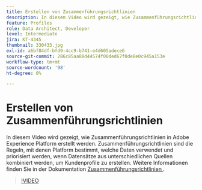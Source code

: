 ```yaml
---
title: Erstellen von Zusammenführungsrichtlinien
description: In diesem Video wird gezeigt, wie Zusammenführungsrichtlinien in Adobe Experience Platform erstellt werden. Zusammenführungsrichtlinien sind die Regeln, mit denen Platform bestimmt, welche Daten verwendet und priorisiert werden, wenn Datensätze aus unterschiedlichen Quellen kombiniert werden, um Kundenprofile zu erstellen.
feature: Profiles
role: Data Architect, Developer
level: Intermediate
jira: KT-4345
thumbnail: 330433.jpg
exl-id: a6bf84df-bfd9-4cc9-b741-e4d605adece6
source-git-commit: 286c85aa88d44574f00ded67f0de8e0c945a153e
workflow-type: tm+mt
source-wordcount: '98'
ht-degree: 0%

---
```


# Erstellen von Zusammenführungsrichtlinien

In diesem Video wird gezeigt, wie Zusammenführungsrichtlinien in Adobe Experience Platform erstellt werden. Zusammenführungsrichtlinien sind die Regeln, mit denen Platform bestimmt, welche Daten verwendet und priorisiert werden, wenn Datensätze aus unterschiedlichen Quellen kombiniert werden, um Kundenprofile zu erstellen. Weitere Informationen finden Sie in der Dokumentation [&#x200B; Zusammenführungsrichtlinien &#x200B;](https://experienceleague.adobe.com/docs/experience-platform/profile/merge-policies/overview.html?lang=de).

>[!VIDEO](https://video.tv.adobe.com/v/330433?learn=on&enablevpops)
